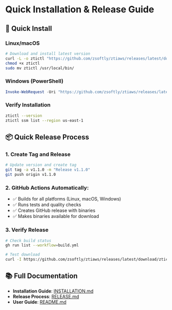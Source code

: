 # Quick Installation & Release Guide

## 🚀 Quick Install

### Linux/macOS
```bash
# Download and install latest version
curl -L -o ztictl "https://github.com/zsoftly/ztiaws/releases/latest/download/ztictl-$(uname -s | tr '[:upper:]' '[:lower:]')-$(uname -m | sed 's/x86_64/amd64/')"
chmod +x ztictl
sudo mv ztictl /usr/local/bin/
```

### Windows (PowerShell)
```powershell
Invoke-WebRequest -Uri "https://github.com/zsoftly/ztiaws/releases/latest/download/ztictl-windows-amd64.exe" -OutFile "ztictl.exe"
```

### Verify Installation
```bash
ztictl --version
ztictl ssm list --region us-east-1
```

## 📦 Quick Release Process

### 1. Create Tag and Release
```bash
# Update version and create tag
git tag -a v1.1.0 -m "Release v1.1.0"
git push origin v1.1.0
```

### 2. GitHub Actions Automatically:
- ✅ Builds for all platforms (Linux, macOS, Windows)
- ✅ Runs tests and quality checks  
- ✅ Creates GitHub release with binaries
- ✅ Makes binaries available for download

### 3. Verify Release
```bash
# Check build status
gh run list --workflow=build.yml

# Test download
curl -I https://github.com/zsoftly/ztiaws/releases/latest/download/ztictl-linux-amd64
```

## 📚 Full Documentation
- **Installation Guide**: [INSTALLATION.md](INSTALLATION.md)
- **Release Process**: [RELEASE.md](RELEASE.md)
- **User Guide**: [README.md](README.md)
